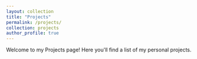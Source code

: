 ```yaml
---
layout: collection
title: "Projects"
permalink: /projects/
collection: projects
author_profile: true
---
```


Welcome to my Projects page! Here you'll find a list of my personal projects.
